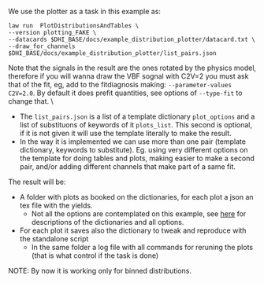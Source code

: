 
We use the plotter as a task in this example as:

```
law run  PlotDistributionsAndTables \
--version plotting_FAKE \
--datacards $DHI_BASE/docs/example_distribution_plotter/datacard.txt \
--draw_for_channels $DHI_BASE/docs/example_distribution_plotter/list_pairs.json
```

Note that the signals in the result are the ones rotated by the physics model,
therefore if you will wanna draw the VBF sognal with C2V=2 you must ask that of the fit, eg, add to the fitdiagnosis making: `--parameter-values C2V=2.0`. By default it does prefit quantities, see options of `--type-fit` to change that. \\

- The `list_pairs.json` is a list of a template dictionary `plot_options` and a list of substituons of keywords of it `plots_list`.
This second is optional, if it is not given it will use the template literally to make the result.
- In the way it is implemented we can use more than one pair (template dictionary, keywords to substitute). Eg. using very different options on the template for doing tables and plots, making easier to make a second pair, and/or adding different channels that make part of a same fit.

The result will be:
- A folder with plots as booked on the dictionaries, for each plot a json an tex file with the yields.
  - Not all the options are contemplated on this example, see [here](https://gitlab.cern.ch/hh/tools/inference/-/blob/master/dhi/scripts/README_postfit_plots.md) for descriptions of the dictionaries and all options.
- For each plot it saves also the dictionary to tweak and reproduce with the standalone script
  - In the same folder a log file with all commands for reruning the plots (that is what control if the task is done)

NOTE: By now it is working only for binned distributions.
